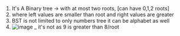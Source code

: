 1. It's A Binary tree -> with at most two roots, [can have 0,1,2 roots]
2. where left values are smaller than root and right values are greater
3. BST is not limited to only numbers tree it can be alphabet as well
4. ![image](https://github.com/sharayu134/Notes/assets/43854821/24157ed9-9114-4830-8d51-20b23abe205d)  _  it's not as 9 is greater than 8/root

